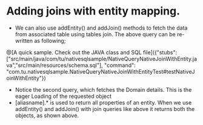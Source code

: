 # Adding joins with entity mapping.

*	We can also use addEntity() and addJoin() methods to fetch the data from associated table using tables join. The above query can be re-written as following;

@[A quick sample. Check out the JAVA class and SQL file]({"stubs": ["src/main/java/com/tu/nativesqlsample/NativeQueryNativeJoinWithEntity.java","src/main/resources/schema.sql"], "command": "com.tu.nativesqlsample.NativeQueryNativeJoinWithEntityTest#testNativeJoinWithEntity"})

*	Notice the second query, which fetches the Domain details. This is the eager Loading of the requested object
*	[aliasname].* is used to return all properties of an entity. When we use addEntity() and addJoin() with join queries like above it returns both the objects, as shown above.